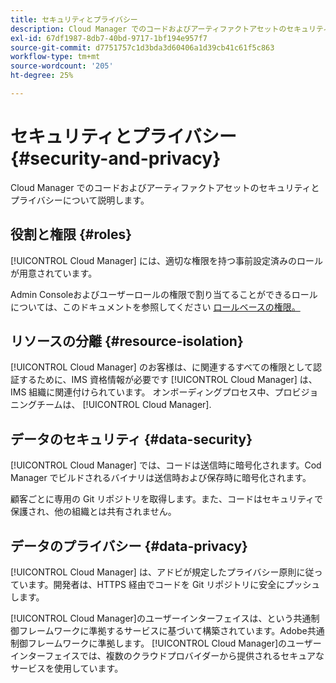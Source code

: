 ```yaml
---
title: セキュリティとプライバシー
description: Cloud Manager でのコードおよびアーティファクトアセットのセキュリティとプライバシーについて説明します。
exl-id: 67df1987-8db7-40bd-9717-1bf194e957f7
source-git-commit: d7751757c1d3bda3d60406a1d39cb41c61f5c863
workflow-type: tm+mt
source-wordcount: '205'
ht-degree: 25%

---
```



# セキュリティとプライバシー {#security-and-privacy}

Cloud Manager でのコードおよびアーティファクトアセットのセキュリティとプライバシーについて説明します。

## 役割と権限 {#roles}

[!UICONTROL Cloud Manager] には、適切な権限を持つ事前設定済みのロールが用意されています。

Admin Consoleおよびユーザーロールの権限で割り当てることができるロールについては、このドキュメントを参照してください [ロールベースの権限。](/help/requirements/role-based-permissions.md)

## リソースの分離 {#resource-isolation}

[!UICONTROL Cloud Manager] のお客様は、に関連するすべての権限として認証するために、IMS 資格情報が必要です [!UICONTROL Cloud Manager] は、IMS 組織に関連付けられています。 オンボーディングプロセス中、プロビジョニングチームは、 [!UICONTROL Cloud Manager].

## データのセキュリティ {#data-security}

[!UICONTROL Cloud Manager] では、コードは送信時に暗号化されます。Cod Manager でビルドされるバイナリは送信時および保存時に暗号化されます。

顧客ごとに専用の Git リポジトリを取得します。また、コードはセキュリティで保護され、他の組織とは共有されません。

## データのプライバシー {#data-privacy}

[!UICONTROL Cloud Manager] は、アドビが規定したプライバシー原則に従っています。開発者は、HTTPS 経由でコードを Git リポジトリに安全にプッシュします。

[!UICONTROL Cloud Manager]のユーザーインターフェイスは、という共通制御フレームワークに準拠するサービスに基づいて構築されています。Adobe共通制御フレームワークに準拠します。 [!UICONTROL Cloud Manager]のユーザーインターフェイスでは、複数のクラウドプロバイダーから提供されるセキュアなサービスを使用しています。
